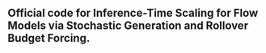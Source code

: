 ## Official code for Inference-Time Scaling for Flow Models via Stochastic Generation and Rollover Budget Forcing.
